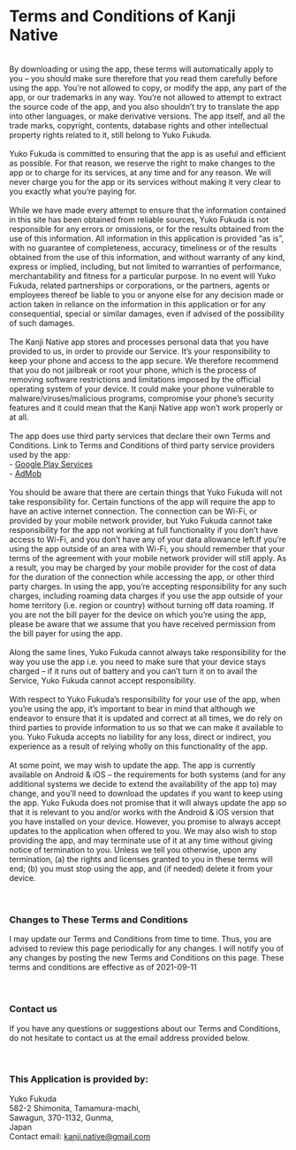 <h1>Terms and Conditions of Kanji Native</h1>

<br>By downloading or using the app, these terms will automatically apply to you – you should make sure therefore that you read them carefully before using the app. You’re not allowed to copy, or modify the app, any part of the app, or our trademarks in any way. You’re not allowed to attempt to extract the source code of the app, and you also shouldn’t try to translate the app into other languages, or make derivative versions. The app itself, and all the trade marks, copyright, contents, database rights and other intellectual property rights related to it, still belong to Yuko Fukuda.<br> <br>Yuko Fukuda is committed to ensuring that the app is as useful and efficient as possible. For that reason, we reserve the right to make changes to the app or to charge for its services, at any time and for any reason. We will never charge you for the app or its services without making it very clear to you exactly what you’re paying for.<br> <br>While we have made every attempt to ensure that the information contained in this site has been obtained from reliable sources, Yuko Fukuda is not responsible for any errors or omissions, or for the results obtained from the use of this information. All information in this application is provided “as is”, with no guarantee of completeness, accuracy, timeliness or of the results obtained from the use of this information, and without warranty of any kind, express or implied, including, but not limited to warranties of performance, merchantability and fitness for a particular purpose. In no event will Yuko Fukuda, related partnerships or corporations, or the partners, agents or employees thereof be liable to you or anyone else for any decision made or action taken in reliance on the information in this application or for any consequential, special or similar damages, even if advised of the possibility of such damages.<br> <br>The Kanji Native app stores and processes personal data that you have provided to us, in order to provide our Service. It’s your responsibility to keep your phone and access to the app secure. We therefore recommend that you do not jailbreak or root your phone, which is the process of removing software restrictions and limitations imposed by the official operating system of your device. It could make your phone vulnerable to malware/viruses/malicious programs, compromise your phone’s security features and it could mean that the Kanji Native app won’t work properly or at all.<br> <br>The app does use third party services that declare their own Terms and Conditions. Link to Terms and Conditions of third party service providers used by the app:<br> - <a href="https://policies.google.com/terms"><u>Google Play Services</u></a><br> - <a href="https://developers.google.com/admob/terms"><u>AdMob</u></a><br> <br>You should be aware that there are certain things that Yuko Fukuda will not take responsibility for. Certain functions of the app will require the app to have an active internet connection. The connection can be Wi-Fi, or provided by your mobile network provider, but Yuko Fukuda cannot take responsibility for the app not working at full functionality if you don’t have access to Wi-Fi, and you don’t have any of your data allowance left.If you’re using the app outside of an area with Wi-Fi, you should remember that your terms of the agreement with your mobile network provider will still apply. As a result, you may be charged by your mobile provider for the cost of data for the duration of the connection while accessing the app, or other third party charges. In using the app, you’re accepting responsibility for any such charges, including roaming data charges if you use the app outside of your home territory (i.e. region or country) without turning off data roaming. If you are not the bill payer for the device on which you’re using the app, please be aware that we assume that you have received permission from the bill payer for using the app.<br> <br>Along the same lines, Yuko Fukuda cannot always take responsibility for the way you use the app i.e. you need to make sure that your device stays charged – if it runs out of battery and you can’t turn it on to avail the Service, Yuko Fukuda cannot accept responsibility.<br> <br>With respect to Yuko Fukuda’s responsibility for your use of the app, when you’re using the app, it’s important to bear in mind that although we endeavor to ensure that it is updated and correct at all times, we do rely on third parties to provide information to us so that we can make it available to you. Yuko Fukuda accepts no liability for any loss, direct or indirect, you experience as a result of relying wholly on this functionality of the app.<br> <br>At some point, we may wish to update the app. The app is currently available on Android &amp; iOS – the requirements for both systems (and for any additional systems we decide to extend the availability of the app to) may change, and you’ll need to download the updates if you want to keep using the app. Yuko Fukuda does not promise that it will always update the app so that it is relevant to you and/or works with the Android &amp; iOS version that you have installed on your device. However, you promise to always accept updates to the application when offered to you. We may also wish to stop providing the app, and may terminate use of it at any time without giving notice of termination to you. Unless we tell you otherwise, upon any termination, (a) the rights and licenses granted to you in these terms will end; (b) you must stop using the app, and (if needed) delete it from your device.<br><br><br><h3>Changes to These Terms and Conditions</h3>I may update our Terms and Conditions from time to time. Thus, you are advised to review this page periodically for any changes. I will notify you of any changes by posting the new Terms and Conditions on this page. These terms and conditions are effective as of 2021-09-11<br><br><br><h3>Contact us</h3>If you have any questions or suggestions about our Terms and Conditions, do not hesitate to contact us at the email address provided below.<br><br><br><h3>This Application is provided by:</h3>Yuko Fukuda<br>582-2 Shimonita, Tamamura-machi,<br>Sawagun, 370-1132, Gunma,<br>Japan<br>Contact email: kanji.native@gmail.com
